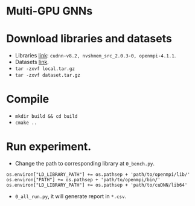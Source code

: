 # Multi-GPU GNNs

# Download libraries and datasets
+ Libraries [link](https://drive.google.com/file/d/1C1N6_v-dt_JChx6RemjLAkk7ulbWADu3/view?usp=sharing): `cudnn-v8.2, nvshmem_src_2.0.3-0, openmpi-4.1.1`.
+ Datasets [link](https://drive.google.com/file/d/1MwxbZJxSXBJrfNWQkD2N655lfNcvenYS/view?usp=sharing).
+ `tar -zxvf local.tar.gz`
+ `tar -zxvf dataset.tar.gz`

# Compile
+ `mkdir build && cd build`
+ `cmake ..`

# Run experiment.
+ Change the path to corresponding library at `0_bench.py`.
```
os.environ["LD_LIBRARY_PATH"] += os.pathsep + 'path/to/openmpi/lib/'
os.environ["PATH"] += os.pathsep + 'path/to/openmpi/bin/'
os.environ["LD_LIBRARY_PATH"] += os.pathsep + 'path/to/cuDNN/lib64'
```
+ `0_all_run.py`, it will generate report in `*.csv`.